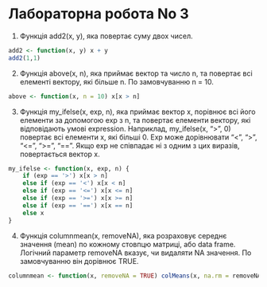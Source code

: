 # Лабораторна робота No 3

1. Функція add2(x, y), яка повертає суму двох чисел.

```R
add2 <- function(x, y) x + y 
add2(1,1)
```

2. Функція above(x, n), яка приймає вектор та число n, та повертає всі елементі вектору, які більше n. По замовчуванню n = 10.

```R
above <- function(x, n = 10) x[x > n]
```

3. Функція my_ifelse(x, exp, n), яка приймає вектор x, порівнює всі його елементи за допомогою exp з n, та повертає елементи вектору, які відповідають умові expression. Наприклад, my_ifelse(x, “>”, 0) повертає всі елементи x, які більші 0. Exp може дорівнювати “<”, “>”, “<=”, “>=”, “==”. Якщо exp не співпадає ні з одним з цих виразів, повертається вектор x.

```R
my_ifelse <- function(x, exp, n) {
    if (exp == '>') x[x > n]
    else if (exp == '<') x[x < n]
    else if (exp == '<=') x[x <= n]
    else if (exp == '>=') x[x >= n]
    else if (exp == '==') x[x == n]
    else x
}
```

4. Функція columnmean(x, removeNA), яка розраховує середнє значення (mean) по кожному стовпцю матриці, або data frame. Логічний параметр removeNA вказує, чи видаляти NA значення. По замовчуванню він дорівнює TRUE.

```R
columnmean <- function(x, removeNA = TRUE) colMeans(x, na.rm = removeNA)
```
